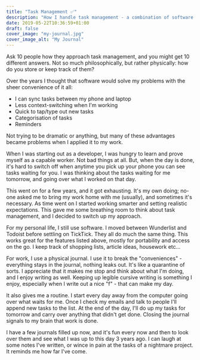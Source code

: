 ```yaml
---
title: "Task Management ✅"
description: "How I handle task management - a combination of software with pen and paper depending on the context."
date: 2019-05-22T10:36:59+01:00
draft: false
cover_image: "my-journal.jpg"
cover_image_alt: "My Journal"
---
```


Ask 10 people how they approach task management, and you might get 10 different answers. Not so much philosophically, but rather physically: how do you store or keep track of them?

Over the years I thought that software would solve my problems with the sheer convenience of it all:

- I can sync tasks between my phone and laptop
- Less context-switching when I'm working
- Quick to tap/type out new tasks
- Categorisation of tasks
- Reminders

Not trying to be dramatic or anything, but many of these advantages became problems when I applied it to my work.

When I was starting out as a developer, I was hungry to learn and prove myself as a capable worker. Not bad things at all. But, when the day is done, it's hard to switch off when anytime you pick up your phone you can see tasks waiting for you. I was thinking about the tasks waiting for me tomorrow, and going over what I worked on that day.

This went on for a few years, and it got exhausting. It's my own doing; no-one asked me to bring my work home with me (usually), and sometimes it's necessary. As time went on I started working smarter and setting realistic expectations. This gave me some breathing room to think about task management, and I decided to switch up my approach.

For my personal life, I still use software. I moved between Wunderlist and Todoist before settling on TickTick. They all do much the same thing. This works great for the features listed above, mostly for portability and access on the go. I keep track of shopping lists, article ideas, housework etc...

For work, I use a physical journal. I use it to break the "conveniences" - everything stays in the journal, nothing leaks out. It's like a quarantine of sorts. I appreciate that it makes me stop and think about what I'm doing, and I enjoy writing as well. Keeping up legible cursive writing is something I enjoy, especially when I write out a nice "f" - that can make my day.

It also gives me a routine. I start every day away from the computer going over what waits for me. Once I check my emails and talk to people I'll append new tasks to the list. At the end of the day, I'll do up my tasks for tomorrow and carry over anything that didn't get done. Closing the journal signals to my brain that work is done.

I have a few journals filled up now, and it's fun every now and then to look over them and see what I was up to this day 3 years ago. I can laugh at some notes I've written, or wince in pain at the tasks of a nightmare project. It reminds me how far I've come.